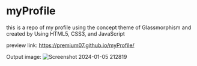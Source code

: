 # myProfile
this is a repo of my profile using the  concept theme of Glassmorphism and created by Using HTML5, CSS3, and JavaScript

preview link:
https://premium07.github.io/myProfile/

Output image: 
![Screenshot 2024-01-05 212819](https://github.com/Premium07/myProfile/assets/88884106/9c205480-843f-4d9b-9738-ded2312f79c3)
